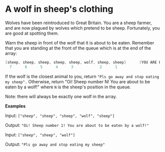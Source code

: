 # A wolf in sheep's clothing

Wolves have been reintroduced to Great Britain. You are a sheep farmer, and are now plagued by wolves which pretend to be sheep. Fortunately, you are good at spotting them.

Warn the sheep in front of the wolf that it is about to be eaten. Remember that you are standing at the front of the queue which is at the end of the array:

 ```java
 [sheep, sheep, sheep, sheep, sheep, wolf, sheep, sheep]      (YOU ARE HERE AT THE FRONT OF THE QUEUE)
   7      6      5      4      3            2      1
 ```
 If the wolf is the closest animal to you, return ```"Pls go away and stop eating my sheep".``` Otherwise, return "Oi! Sheep number N! You are about to be eaten by a wolf!" where ```N``` is the sheep's position in the queue.

Note: there will always be exactly one wolf in the array.

**Examples**

Input: ```["sheep", "sheep", "sheep", "wolf", "sheep"]```

Output: ```"Oi! Sheep number 1! You are about to be eaten by a wolf!"```

Input: ```["sheep", "sheep", "wolf"]```

Output: ```"Pls go away and stop eating my sheep"```
